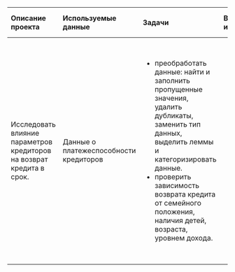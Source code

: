|Описание проекта|Используемые данные|Задачи|Выводы исследования|Инструменты для исследования|
|:-|:-|:-|:-|:-|
|Исследовать влияние параметров кредиторов на возврат кредита в срок. |Данные о платежеспособности кредиторов|<ul><li>преобработать данные: найти и заполнить пропущенные значения, удалить дубликаты, заменить тип данных, выделить леммы и категоризировать данные.</li><li>проверить зависимость возврата кредита от семейного положения, наличия детей, возраста, уровнем дохода.</li></ul>|<ul><li>В то время как люди в браке и даже после него чаще отдают кредит в срок, наличие детей может увеличить риск невозврата.</li><li>Люди с более высоким доходом отдают кредиты в срок чаще других. </li></li><li>Кредиты на машину и образование погашаются хуже, чем на свадьбу и недвижимость. </li></ul>|<ul><li>Pandas</li><li>pymystem3</li></ul>|